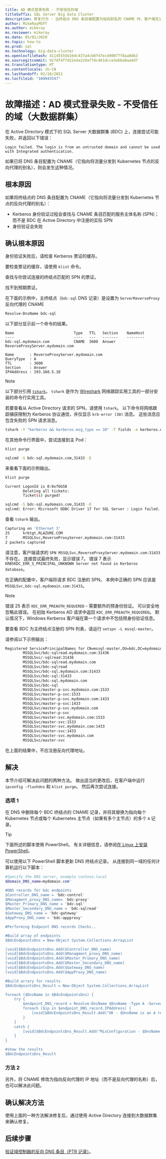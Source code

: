 ```yaml
---
title: AD 模式登录失败 - 不受信任的域
titleSuffix: SQL Server Big Data Cluster
description: 修复行为 - 当终结点 DNS 条目被配置为指向别名的 CNAME 时，客户端无法进行身份验证。
author: MikeRayMSFT
ms.author: mikeray
ms.reviewer: mikeray
ms.date: 05/01/2020
ms.topic: how-to
ms.prod: sql
ms.technology: big-data-cluster
ms.openlocfilehash: 41145555b16dc437a4cb8f47ec490077f8aa8db3
ms.sourcegitcommit: 917df4ffd22e4a229af7dc481dcce3ebba0aa4d7
ms.translationtype: HT
ms.contentlocale: zh-CN
ms.lasthandoff: 02/10/2021
ms.locfileid: "100045547"
---
```

# <a name="symptom-ad-mode-login-fails---untrusted-domain-big-data-clusters"></a>故障描述：AD 模式登录失败 - 不受信任的域（大数据群集）

在 Active Directory 模式下的 SQL Server 大数据群集 (BDC) 上，连接尝试可能失败，并返回以下错误：

`Login failed. The login is from an untrusted domain and cannot be used with Integrated authentication.`

如果已将 DNS 条目配置为 CNAME（它指向将流量分发到 Kubernetes 节点的反向代理的别名），则会发生这种情况。

## <a name="root-cause"></a>根本原因

如果将终结点的 DNS 条目配置为 CNAME（它指向将流量分发到 Kubernetes 节点的反向代理的别名）：

- Kerberos 身份验证过程会查找与 CNAME 条目匹配的服务主体名称 (SPN)；而不是 BDC 在 Active Directory 中注册的实际 SPN
- 身份验证会失败 

## <a name="confirm-root-cause"></a>确认根本原因

身份验证失败后，请检查 Kerberos 票证的缓存。 

要检查票证的缓存，请使用 `klist` 命令。 

查找与你尝试连接的终结点匹配的 SPN 的票证。

找不到预期票证。

在下面的示例中，主终结点（`bdc-sql` DNS 记录）是设置为 `ServerReverseProxy` 反向代理的 CNAME

```PowerShell
Resolve-DnsName bdc-sql
```

以下部分显示前一个命令的结果。

```
Name                           Type   TTL   Section    NameHost
----                           ----   ---   -------    --------
bdc-sql.mydomain.com           CNAME  3600  Answer     ReverseProxyServer.mydomain.com

Name       : ReverseProxyServer.mydomain.com
QueryType  : A
TTL        : 3600
Section    : Answer
IP4Address : 193.168.5.10
```

>[!NOTE]
>以下部分引用 [`tshark`](https://www.wireshark.org/docs/man-pages/tshark.html)。 `tshark` 是作为 [Wireshark](https://www.wireshark.org/docs/) 网络跟踪实用工具的一部分安装的命令行实用工具。

若要查看从 Active Directory 请求的 SPN，请使用 `tshark`。 以下命令将网络跟踪捕获限制为 Kerberos 协议通信，并仅显示 `krb-error (30)` 消息。 这些消息应包含失败的 SPN 请求消息。

```bash
tshark -Y "kerberos && kerberos.msg_type == 30" -T fields -e kerberos.error_code -e kerberos.SNameString
```

在其他命令行界面中，尝试连接到主 Pod：

```bash
klist purge

sqlcmd -S bdc-sql.mydomain.com,31433 -E
```

来看看下面的示例输出。

```bash
klist purge

Current LogonId is 0:0xf6b58
        Deleting all tickets:
        Ticket(s) purged!

sqlcmd -S bdc-sql.mydomain.com,31433 -E
sqlcmd: Error: Microsoft ODBC Driver 17 for SQL Server : Login failed. The login is from an untrusted domain and cannot be used with Integrated authentication.
```

查看 `tshark` 输出。 

```bash
Capturing on 'Ethernet 3'
25      krbtgt,RLAZURE.COM
7       MSSQLSvc,ReverseProxyServer.mydomain.com:31433
2 packets captured
```

请注意，客户端请求的 `SPN MSSQLSvc,ReverseProxyServer.mydomain.com:31433` 不存在。 连接尝试最终失败，显示错误 7。 错误 7 表示 `KRB5KDC_ERR_S_PRINCIPAL_UNKNOWN Server not found in Kerberos database`。

在正确的配置中，客户端将请求 BDC 注册的 SPN。 本例中正确的 SPN 应该是 `MSSQLSvc,bdc-sql.mydomain.com:31433`。

>[!NOTE]
>错误 25 表示 `KDC_ERR_PREAUTH_REQUIRED` - 需要额外的预身份验证。 可以安全地忽略此错误。 在初始 Kerberos AD 请求中返回 `KDC_ERR_PREAUTH_REQUIRED`。 默认情况下，Windows Kerberos 客户端在第一个请求中不包括预身份验证信息。

要查看 BDC 为主终结点注册的 SPN 列表，请运行 `setspn -L mssql-master`。 

请参阅以下示例输出：

```bash
Registered ServicePrincipalNames for CN=mssql-master,OU=bdc,DC=mydomain,DC=com:
        MSSQLSvc/bdc-sqlread.mydomain.com:31436
        MSSQLSvc/-sqlread:31436
        MSSQLSvc/bdc-sqlread.mydomain.com
        MSSQLSvc/bdc-sqlread
        MSSQLSvc/bdc-sql.mydomain.com:31433
        MSSQLSvc/bdc-sql:31433
        MSSQLSvc/bdc-sql.mydomain.com
        MSSQLSvc/bdc-sql
        MSSQLSvc/master-p-svc.mydomain.com:1533
        MSSQLSvc/master-p-svc:1533
        MSSQLSvc/master-p-svc.mydomain.com:1433
        MSSQLSvc/master-p-svc:1433
        MSSQLSvc/master-p-svc.mydomain.com
        MSSQLSvc/master-p-svc
        MSSQLSvc/master-svc.mydomain.com:1533
        MSSQLSvc/master-svc:1533
        MSSQLSvc/master-svc.mydomain.com:1433
        MSSQLSvc/master-svc:1433
        MSSQLSvc/master-svc.mydomain.com
        MSSQLSvc/master-svc
```

在上面的结果中，不应注册反向代理地址。

## <a name="resolve"></a>解决

本节介绍可解决此问题的两种方法。 做出适当的更改后，在客户端中运行 `ipconfig -flushdns` 和 `klist purge`。 然后再次尝试连接。

### <a name="option-1"></a>选项 1

在 DNS 中删除每个 BDC 终结点的 CNAME 记录，并将其替换为指向每个 Kubernetes 节点或每个 Kubernetes 主节点（如果有多个主节点）的多个 `A` 记录。

>[!TIP]
>下面所述的脚本使用 PowerShell。 有关详细信息，请参阅[在 Linux 上安装 PowerShell](/powershell/scripting/install/installing-powershell-core-on-linux)。

可以使用以下 PowerShell 脚本更新 DNS 终结点记录。 从连接到同一域的任何计算机运行以下脚本：

```powershell
#Specify the DNS server, example contoso.local
$Domain_DNS_name=mydomain.com'

#DNS records for bdc endpoints
$Controller_DNS_name = 'bdc-control'
$Managment_proxy_DNS_name= 'bdc-proxy'
$Master_Primary_DNS_name = 'bdc-sql'
$Master_Secondary_DNS_name = 'bdc-sqlread'
$Gateway_DNS_name = 'bdc-gateway'
$AppProxy_DNS_name = 'bdc-appproxy'

#Performing Endpoint DNS records Checks..

#Build array of endpoints 
$BdcEndpointsDns = New-Object System.Collections.ArrayList

[void]$BdcEndpointsDns.Add($Controller_DNS_name)
[void]$BdcEndpointsDns.Add($Managment_proxy_DNS_name)
[void]$BdcEndpointsDns.Add($Master_Primary_DNS_name)
[void]$BdcEndpointsDns.Add($Master_Secondary_DNS_name)
[void]$BdcEndpointsDns.Add($Gateway_DNS_name)
[void]$BdcEndpointsDns.Add($AppProxy_DNS_name)

#Build arrary for results 
$BdcEndpointsDns_Result = New-Object System.Collections.ArrayList

foreach ($DnsName in $BdcEndpointsDns) {
    try {
        $endpoint_DNS_record = Resolve-DnsName $DnsName -Type A -Server $Domain_DNS_IP_address -ErrorAction Stop 
        foreach ($ip in $endpoint_DNS_record.IPAddress) {
            [void]$BdcEndpointsDns_Result.Add("OK - $DnsName is an A record with an IP $ip")
        }
    }
    catch {
        [void]$BdcEndpointsDns_Result.Add("MisConfiguration - $DnsName is not an A record or does not exists")
    }  
}

#show the results 
$BdcEndpointsDns_Result
```

### <a name="option-2"></a>方法 2

另外，将 CNAME 修改为指向反向代理的 IP 地址（而不是反向代理的名称）后，也可以解决此问题。

## <a name="confirm-resolution"></a>确认解决方法

使用上面的一种方法解决修复后，通过使用 Active Directory 连接到大数据群集来确认修复。

## <a name="next-steps"></a>后续步骤

[验证域控制器的反向 DNS 条目（PTR 记录）](active-directory-deploy.md#verify-reverse-dns-entry-for-domain-controller)。
